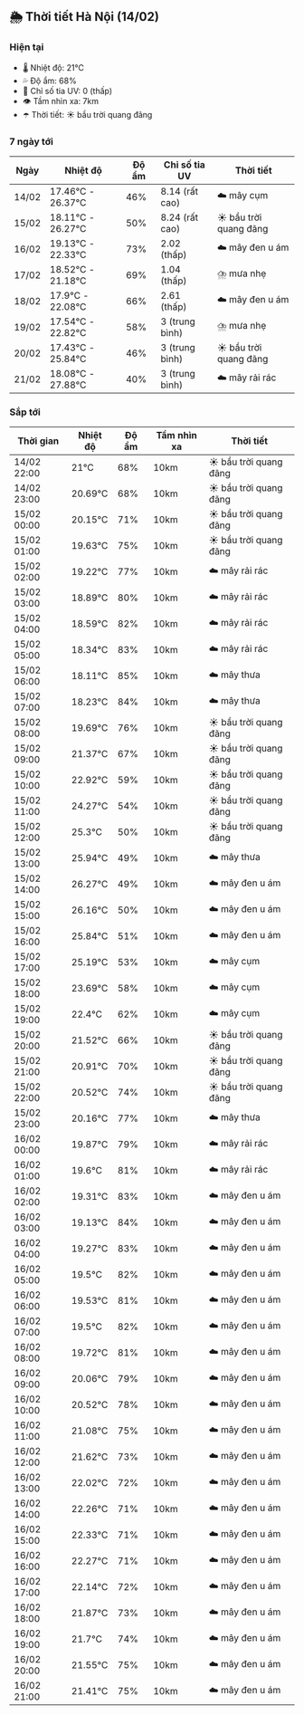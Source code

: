 ## 🌦️ Thời tiết Hà Nội (14/02)

### Hiện tại

- 🌡️ Nhiệt độ: 21℃
- 💦 Độ ẩm: 68%
- 🌟 Chỉ số tia UV: 0 (thấp)
- 👁️ Tầm nhìn xa: 7km
- ☂️ Thời tiết: ☀️ bầu trời quang đãng

### 7 ngày tới

| Ngày | Nhiệt độ | Độ ẩm | Chỉ số tia UV | Thời tiết |
| --- | --- | --- | --- | --- |
| 14/02 | 17.46℃ - 26.37℃ | 46% | 8.14 (rất cao) | ☁️ mây cụm |
| 15/02 | 18.11℃ - 26.27℃ | 50% | 8.24 (rất cao) | ☀️ bầu trời quang đãng |
| 16/02 | 19.13℃ - 22.33℃ | 73% | 2.02 (thấp) | ☁️ mây đen u ám |
| 17/02 | 18.52℃ - 21.18℃ | 69% | 1.04 (thấp) | ⛈️ mưa nhẹ |
| 18/02 | 17.9℃ - 22.08℃ | 66% | 2.61 (thấp) | ☁️ mây đen u ám |
| 19/02 | 17.54℃ - 22.82℃ | 58% | 3 (trung bình) | ⛈️ mưa nhẹ |
| 20/02 | 17.43℃ - 25.84℃ | 46% | 3 (trung bình) | ☀️ bầu trời quang đãng |
| 21/02 | 18.08℃ - 27.88℃ | 40% | 3 (trung bình) | ☁️ mây rải rác |

### Sắp tới

| Thời gian | Nhiệt độ | Độ ẩm | Tầm nhìn xa | Thời tiết |
| --- | --- | --- | --- | --- |
| 14/02 22:00 | 21℃ | 68% | 10km | ☀️ bầu trời quang đãng |
| 14/02 23:00 | 20.69℃ | 68% | 10km | ☀️ bầu trời quang đãng |
| 15/02 00:00 | 20.15℃ | 71% | 10km | ☀️ bầu trời quang đãng |
| 15/02 01:00 | 19.63℃ | 75% | 10km | ☀️ bầu trời quang đãng |
| 15/02 02:00 | 19.22℃ | 77% | 10km | ☁️ mây rải rác |
| 15/02 03:00 | 18.89℃ | 80% | 10km | ☁️ mây rải rác |
| 15/02 04:00 | 18.59℃ | 82% | 10km | ☁️ mây rải rác |
| 15/02 05:00 | 18.34℃ | 83% | 10km | ☁️ mây rải rác |
| 15/02 06:00 | 18.11℃ | 85% | 10km | ☁️ mây thưa |
| 15/02 07:00 | 18.23℃ | 84% | 10km | ☁️ mây thưa |
| 15/02 08:00 | 19.69℃ | 76% | 10km | ☀️ bầu trời quang đãng |
| 15/02 09:00 | 21.37℃ | 67% | 10km | ☀️ bầu trời quang đãng |
| 15/02 10:00 | 22.92℃ | 59% | 10km | ☀️ bầu trời quang đãng |
| 15/02 11:00 | 24.27℃ | 54% | 10km | ☀️ bầu trời quang đãng |
| 15/02 12:00 | 25.3℃ | 50% | 10km | ☀️ bầu trời quang đãng |
| 15/02 13:00 | 25.94℃ | 49% | 10km | ☁️ mây thưa |
| 15/02 14:00 | 26.27℃ | 49% | 10km | ☁️ mây đen u ám |
| 15/02 15:00 | 26.16℃ | 50% | 10km | ☁️ mây đen u ám |
| 15/02 16:00 | 25.84℃ | 51% | 10km | ☁️ mây đen u ám |
| 15/02 17:00 | 25.19℃ | 53% | 10km | ☁️ mây cụm |
| 15/02 18:00 | 23.69℃ | 58% | 10km | ☁️ mây cụm |
| 15/02 19:00 | 22.4℃ | 62% | 10km | ☁️ mây cụm |
| 15/02 20:00 | 21.52℃ | 66% | 10km | ☀️ bầu trời quang đãng |
| 15/02 21:00 | 20.91℃ | 70% | 10km | ☀️ bầu trời quang đãng |
| 15/02 22:00 | 20.52℃ | 74% | 10km | ☀️ bầu trời quang đãng |
| 15/02 23:00 | 20.16℃ | 77% | 10km | ☁️ mây thưa |
| 16/02 00:00 | 19.87℃ | 79% | 10km | ☁️ mây rải rác |
| 16/02 01:00 | 19.6℃ | 81% | 10km | ☁️ mây rải rác |
| 16/02 02:00 | 19.31℃ | 83% | 10km | ☁️ mây đen u ám |
| 16/02 03:00 | 19.13℃ | 84% | 10km | ☁️ mây đen u ám |
| 16/02 04:00 | 19.27℃ | 83% | 10km | ☁️ mây đen u ám |
| 16/02 05:00 | 19.5℃ | 82% | 10km | ☁️ mây đen u ám |
| 16/02 06:00 | 19.53℃ | 81% | 10km | ☁️ mây đen u ám |
| 16/02 07:00 | 19.5℃ | 82% | 10km | ☁️ mây đen u ám |
| 16/02 08:00 | 19.72℃ | 81% | 10km | ☁️ mây đen u ám |
| 16/02 09:00 | 20.06℃ | 79% | 10km | ☁️ mây đen u ám |
| 16/02 10:00 | 20.52℃ | 78% | 10km | ☁️ mây đen u ám |
| 16/02 11:00 | 21.08℃ | 75% | 10km | ☁️ mây đen u ám |
| 16/02 12:00 | 21.62℃ | 73% | 10km | ☁️ mây đen u ám |
| 16/02 13:00 | 22.02℃ | 72% | 10km | ☁️ mây đen u ám |
| 16/02 14:00 | 22.26℃ | 71% | 10km | ☁️ mây đen u ám |
| 16/02 15:00 | 22.33℃ | 71% | 10km | ☁️ mây đen u ám |
| 16/02 16:00 | 22.27℃ | 71% | 10km | ☁️ mây đen u ám |
| 16/02 17:00 | 22.14℃ | 72% | 10km | ☁️ mây đen u ám |
| 16/02 18:00 | 21.87℃ | 73% | 10km | ☁️ mây đen u ám |
| 16/02 19:00 | 21.7℃ | 74% | 10km | ☁️ mây đen u ám |
| 16/02 20:00 | 21.55℃ | 75% | 10km | ☁️ mây đen u ám |
| 16/02 21:00 | 21.41℃ | 75% | 10km | ☁️ mây đen u ám |
